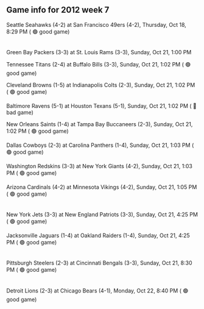 ## Game info for 2012 week 7
Seattle Seahawks (4-2) at San Francisco 49ers (4-2), Thursday, Oct 18, 8:29 PM (	:green_circle: good game)

<br/>Green Bay Packers (3-3) at St. Louis Rams (3-3), Sunday, Oct 21, 1:00 PM

Tennessee Titans (2-4) at Buffalo Bills (3-3), Sunday, Oct 21, 1:02 PM (	:green_circle: good game)

Cleveland Browns (1-5) at Indianapolis Colts (2-3), Sunday, Oct 21, 1:02 PM (	:green_circle: good game)

Baltimore Ravens (5-1) at Houston Texans (5-1), Sunday, Oct 21, 1:02 PM (	:red_circle: bad game)

New Orleans Saints (1-4) at Tampa Bay Buccaneers (2-3), Sunday, Oct 21, 1:02 PM (	:green_circle: good game)

Dallas Cowboys (2-3) at Carolina Panthers (1-4), Sunday, Oct 21, 1:03 PM (	:green_circle: good game)

Washington Redskins (3-3) at New York Giants (4-2), Sunday, Oct 21, 1:03 PM (	:green_circle: good game)

Arizona Cardinals (4-2) at Minnesota Vikings (4-2), Sunday, Oct 21, 1:05 PM (	:green_circle: good game)

<br/>New York Jets (3-3) at New England Patriots (3-3), Sunday, Oct 21, 4:25 PM (	:green_circle: good game)

Jacksonville Jaguars (1-4) at Oakland Raiders (1-4), Sunday, Oct 21, 4:25 PM (	:green_circle: good game)

<br/>Pittsburgh Steelers (2-3) at Cincinnati Bengals (3-3), Sunday, Oct 21, 8:30 PM (	:green_circle: good game)

<br/>Detroit Lions (2-3) at Chicago Bears (4-1), Monday, Oct 22, 8:40 PM (	:green_circle: good game)

